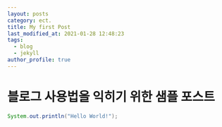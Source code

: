 ```yaml
---
layout: posts
category: ect.
title: My first Post
last_modified_at: 2021-01-28 12:48:23
tags:
  - blog
  - jekyll
author_profile: true
---
```


# 블로그 사용법을 익히기 위한 샘플 포스트

```java
System.out.println("Hello World!");
```
